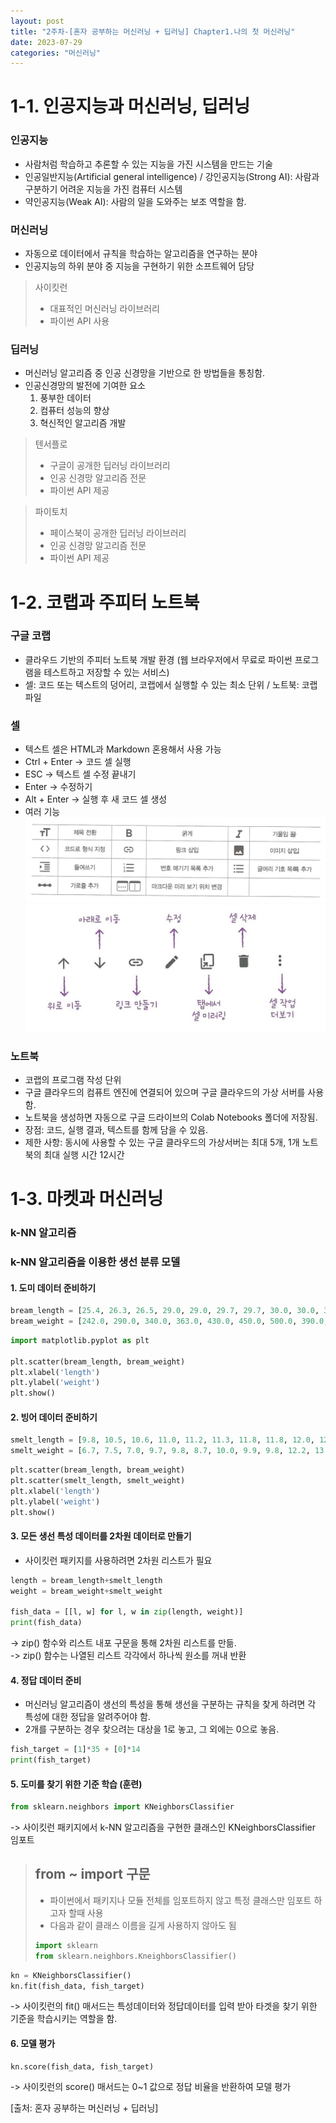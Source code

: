 ```yaml
---
layout: post
title: "2주차-[혼자 공부하는 머신러닝 + 딥러닝] Chapter1.나의 첫 머신러닝"
date: 2023-07-29
categories: "머신러닝"
---
```


# **1-1. 인공지능과 머신러닝, 딥러닝**

### 인공지능
- 사람처럼 학습하고 추론할 수 있는 지능을 가진 시스템을 만드는 기술
- 인공일반지능(Artificial general intelligence) / 강인공지능(Strong AI): 사람과 구분하기 어려운 지능을 가진 컴퓨터 시스템
- 약인공지능(Weak AI): 사람의 일을 도와주는 보조 역할을 함.

### 머신러닝
- 자동으로 데이터에서 규칙을 학습하는 알고리즘을 연구하는 분야
- 인공지능의 하위 분야 중 지능을 구현하기 위한 소프트웨어 담당

> 사이킷런
>- 대표적인 머신러닝 라이브러리  
>- 파이썬 API 사용   

### 딥러닝
- 머신러닝 알고리즘 중 인공 신경망을 기반으로 한 방법들을 통칭함.
- 인공신경망의 발전에 기여한 요소
    1) 풍부한 데이터
    2) 컴퓨터 성능의 향상
    3) 혁신적인 알고리즘 개발   

>텐서플로
>- 구글이 공개한 딥러닝 라이브러리   
>- 인공 신경망 알고리즘 전문   
>- 파이썬 API 제공

>파이토치
>- 페이스북이 공개한 딥러닝 라이브러리  
>- 인공 신경망 알고리즘 전문  
>- 파이썬 API 제공   

# **1-2. 코랩과 주피터 노트북**

### 구글 코랩
- 클라우드 기반의 주피터 노트북 개발 환경 (웹 브라우저에서 무료로 파이썬 프로그램을 테스트하고 저장할 수 있는 서비스)
- 셀: 코드 또는 텍스트의 덩어리, 코랩에서 실행할 수 있는 최소 단위 / 노트북: 코랩 파일

### 셀
- 텍스트 셀은 HTML과 Markdown 혼용해서 사용 가능
- Ctrl + Enter -> 코드 셀 실행
- ESC -> 텍스트 셀 수정 끝내기
- Enter -> 수정하기
- Alt + Enter -> 실행 후 새 코드 셀 생성
- 여러 기능
![텍스트셀기능](/assets/img/textcell.jpg)
![텍스트셀기능2](/assets/img/textcell2.jpg)

### 노트북
- 코랩의 프로그램 작성 단위
- 구글 클라우드의 컴퓨트 엔진에 연결되어 있으며 구글 클라우드의 가상 서버를 사용함.
- 노트북을 생성하면 자동으로 구글 드라이브의 Colab Notebooks 폴더에 저장됨.
- 장점: 코드, 실행 결과, 텍스트를 함께 담을 수 있음.
- 제한 사항: 동시에 사용할 수 있는 구글 클라우드의 가상서버는 최대 5개, 1개 노트북의 최대 실행 시간 12시간

# **1-3. 마켓과 머신러닝**

### k-NN 알고리즘

### k-NN 알고리즘을 이용한 생선 분류 모델
#### 1. 도미 데이터 준비하기
 ```python
 bream_length = [25.4, 26.3, 26.5, 29.0, 29.0, 29.7, 29.7, 30.0, 30.0, 30.7, 31.0, 31.0, 31.5, 32.0, 32.0, 32.0, 33.0, 33.0, 33.5, 33.5, 34.0, 34.0, 34.5, 35.0, 35.0, 35.0, 35.0, 36.0, 36.0, 37.0, 38.5, 38.5, 39.5, 41.0, 41.0]
bream_weight = [242.0, 290.0, 340.0, 363.0, 430.0, 450.0, 500.0, 390.0, 450.0, 500.0, 475.0, 500.0, 500.0, 340.0, 600.0, 600.0, 700.0, 700.0, 610.0, 650.0, 575.0, 685.0, 620.0, 680.0, 700.0, 725.0, 720.0, 714.0, 850.0, 1000.0, 920.0, 955.0, 925.0, 975.0, 950.0]
```

```python
import matplotlib.pyplot as plt

plt.scatter(bream_length, bream_weight)
plt.xlabel('length')
plt.ylabel('weight')
plt.show()
```

#### 2. 빙어 데이터 준비하기
```python
smelt_length = [9.8, 10.5, 10.6, 11.0, 11.2, 11.3, 11.8, 11.8, 12.0, 12.2, 12.4, 13.0, 14.3, 15.0]
smelt_weight = [6.7, 7.5, 7.0, 9.7, 9.8, 8.7, 10.0, 9.9, 9.8, 12.2, 13.4, 12.2, 19.7, 19.9]
```

```python
plt.scatter(bream_length, bream_weight)
plt.scatter(smelt_length, smelt_weight)
plt.xlabel('length')
plt.ylabel('weight')
plt.show()
```
#### 3. 모든 생선 특성 데이터를 2차원 데이터로 만들기
- 사이킷런 패키지를 사용하려면 2차원 리스트가 필요

```python
length = bream_length+smelt_length
weight = bream_weight+smelt_weight

fish_data = [[l, w] for l, w in zip(length, weight)]
print(fish_data)
```
-> zip() 함수와 리스트 내포 구문을 통해 2차원 리스트를 만듦.  
-> zip() 함수는 나열된 리스트 각각에서 하나씩 원소를 꺼내 반환

#### 4. 정답 데이터 준비
- 머신러닝 알고리즘이 생선의 특성을 통해 생선을 구분하는 규칙을 찾게 하려면 각 특성에 대한 정답을 알려주어야 함.
- 2개를 구분하는 경우 찾으려는 대상을 1로 놓고, 그 외에는 0으로 놓음.

```python
fish_target = [1]*35 + [0]*14
print(fish_target)
```

#### 5. 도미를 찾기 위한 기준 학습 (**훈련**)

```python
from sklearn.neighbors import KNeighborsClassifier
```  
-> 사이킷런 패키지에서 k-NN 알고리즘을 구현한 클래스인 KNeighborsClassifier 임포트
> from ~ import 구문
>-
>- 파이썬에서 패키지나 모듈 전체를 임포트하지 않고 특정 클래스만 임포트 하고자 할때 사용  
>- 다음과 같이 클래스 이름을 길게 사용하지 않아도 됨
>```python  
> import sklearn  
> from sklearn.neighbors.KneighborsClassifier()  
>```

```python
kn = KNeighborsClassifier()
kn.fit(fish_data, fish_target)
```
-> 사이킷런의 fit() 매서드는 특성데이터와 정답데이터를 입력 받아 타겟을 찾기 위한 기준을 학습시키는 역할을 함.


#### 6. 모델 평가

```python
kn.score(fish_data, fish_target)
```
-> 사이킷런의 score() 매서드는 0~1 값으로 정답 비율을 반환하여 모델 평가

<!--
```python
plt.scatter(bream_length, bream_weight)
plt.scatter(smelt_length, smelt_weight)
plt.scatter(30, 600, marker='^')
plt.xlabel('length')
plt.ylabel('weight')
plt.show()

kn.predict([[30, 600]])

print(kn._fit_X)

print(kn._y)
```
-->

[출처: 혼자 공부하는 머신러닝 + 딥러닝]



